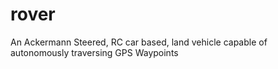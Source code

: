 # rover
An Ackermann Steered, RC car based, land vehicle capable of autonomously traversing GPS Waypoints 
